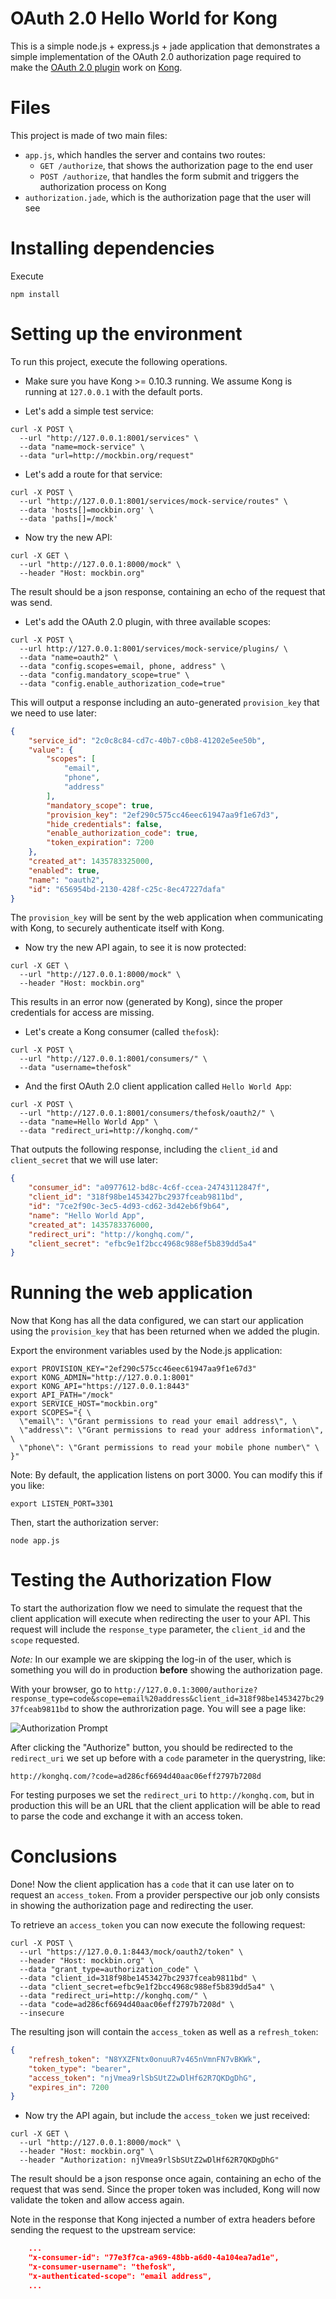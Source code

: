 # OAuth 2.0 Hello World for Kong

This is a simple node.js + express.js + jade application that demonstrates a simple implementation of the OAuth 2.0 authorization page required to make the [OAuth 2.0 plugin](http://konghq.com/plugins/oauth2-authentication) work on [Kong](konghq.com).

# Files

This project is made of two main files:

* `app.js`, which handles the server and contains two routes:
  * `GET /authorize`, that shows the authorization page to the end user
  * `POST /authorize`, that handles the form submit and triggers the authorization process on Kong
* `authorization.jade`, which is the authorization page that the user will see

# Installing dependencies

Execute

```shell
npm install
```

# Setting up the environment

To run this project, execute the following operations.

* Make sure you have Kong >= 0.10.3 running. We assume Kong is running at `127.0.0.1` with the default ports.

* Let's add a simple test service:

```shell
curl -X POST \
  --url "http://127.0.0.1:8001/services" \
  --data "name=mock-service" \
  --data "url=http://mockbin.org/request"
```

* Let's add a route for that service:

```shell
curl -X POST \
  --url "http://127.0.0.1:8001/services/mock-service/routes" \
  --data 'hosts[]=mockbin.org' \
  --data 'paths[]=/mock'
```

* Now try the new API:

```shell
curl -X GET \
  --url "http://127.0.0.1:8000/mock" \
  --header "Host: mockbin.org"
```

The result should be a json response, containing an echo of the request that
was send.

* Let's add the OAuth 2.0 plugin, with three available scopes:

```shell
curl -X POST \
  --url http://127.0.0.1:8001/services/mock-service/plugins/ \
  --data "name=oauth2" \
  --data "config.scopes=email, phone, address" \
  --data "config.mandatory_scope=true" \
  --data "config.enable_authorization_code=true"
```

This will output a response including an auto-generated `provision_key` that we need to use later:

```json
{
    "service_id": "2c0c8c84-cd7c-40b7-c0b8-41202e5ee50b",
    "value": {
        "scopes": [
            "email",
            "phone",
            "address"
        ],
        "mandatory_scope": true,
        "provision_key": "2ef290c575cc46eec61947aa9f1e67d3",
        "hide_credentials": false,
        "enable_authorization_code": true,
        "token_expiration": 7200
    },
    "created_at": 1435783325000,
    "enabled": true,
    "name": "oauth2",
    "id": "656954bd-2130-428f-c25c-8ec47227dafa"
}
```

The `provision_key` will be sent by the web application when communicating with Kong, to securely authenticate itself with Kong.

* Now try the new API again, to see it is now protected:

```shell
curl -X GET \
  --url "http://127.0.0.1:8000/mock" \
  --header "Host: mockbin.org"
```

This results in an error now (generated by Kong), since the proper credentials for access are missing.

* Let's create a Kong consumer (called `thefosk`):

```shell
curl -X POST \
  --url "http://127.0.0.1:8001/consumers/" \
  --data "username=thefosk"
```

* And the first OAuth 2.0 client application called `Hello World App`:

```shell
curl -X POST \
  --url "http://127.0.0.1:8001/consumers/thefosk/oauth2/" \
  --data "name=Hello World App" \
  --data "redirect_uri=http://konghq.com/"
```

That outputs the following response, including the `client_id` and `client_secret` that we will use later:

```json
{
    "consumer_id": "a0977612-bd8c-4c6f-ccea-24743112847f",
    "client_id": "318f98be1453427bc2937fceab9811bd",
    "id": "7ce2f90c-3ec5-4d93-cd62-3d42eb6f9b64",
    "name": "Hello World App",
    "created_at": 1435783376000,
    "redirect_uri": "http://konghq.com/",
    "client_secret": "efbc9e1f2bcc4968c988ef5b839dd5a4"
}
```

# Running the web application

Now that Kong has all the data configured, we can start our application using the `provision_key` that has been returned when we added the plugin.

Export the environment variables used by the Node.js application:

```shell
export PROVISION_KEY="2ef290c575cc46eec61947aa9f1e67d3"
export KONG_ADMIN="http://127.0.0.1:8001"
export KONG_API="https://127.0.0.1:8443"
export API_PATH="/mock"
export SERVICE_HOST="mockbin.org"
export SCOPES="{ \
  \"email\": \"Grant permissions to read your email address\", \
  \"address\": \"Grant permissions to read your address information\", \
  \"phone\": \"Grant permissions to read your mobile phone number\" \
}"
```

Note: By default, the application listens on port 3000. You can modify this if you like:

```shell
export LISTEN_PORT=3301
```

Then, start the authorization server:

```shell
node app.js
```


# Testing the Authorization Flow

To start the authorization flow we need to simulate the request that the client application will execute when redirecting the user to your API. This request will include the `response_type` parameter, the `client_id` and the `scope` requested.

*Note:* In our example we are skipping the log-in of the user, which is something you will do in production **before** showing the authorization page.

With your browser, go to `http://127.0.0.1:3000/authorize?response_type=code&scope=email%20address&client_id=318f98be1453427bc2937fceab9811bd` to show the authrorization page. You will see a page like:

![Authorization Prompt](http://i.imgur.com/JdY0H0K.png)

After clicking the "Authorize" button, you should be redirected to the `redirect_uri` we set up before with a `code` parameter in the querystring, like:

```
http://konghq.com/?code=ad286cf6694d40aac06eff2797b7208d
```

For testing purposes we set the `redirect_uri` to `http://konghq.com`, but in production this will be an URL that the client application will be able to read to parse the code and exchange it with an access token.

# Conclusions

Done! Now the client application has a `code` that it can use later on to request an `access_token`. From a provider perspective our job only consists in showing the authorization page and redirecting the user.

To retrieve an `access_token` you can now execute the following request:

```shell
curl -X POST \
  --url "https://127.0.0.1:8443/mock/oauth2/token" \
  --header "Host: mockbin.org" \
  --data "grant_type=authorization_code" \
  --data "client_id=318f98be1453427bc2937fceab9811bd" \
  --data "client_secret=efbc9e1f2bcc4968c988ef5b839dd5a4" \
  --data "redirect_uri=http://konghq.com/" \
  --data "code=ad286cf6694d40aac06eff2797b7208d" \
  --insecure
```

The resulting json will contain the `access_token` as well as a `refresh_token`:

```json
{
    "refresh_token": "N8YXZFNtx0onuuR7v465nVmnFN7vBKWk",
    "token_type": "bearer",
    "access_token": "njVmea9rlSbSUtZ2wDlHf62R7QKDgDhG",
    "expires_in": 7200
}
```

* Now try the API again, but include the `access_token` we just received:

```shell
curl -X GET \
  --url "http://127.0.0.1:8000/mock" \
  --header "Host: mockbin.org" \
  --header "Authorization: njVmea9rlSbSUtZ2wDlHf62R7QKDgDhG"
```

The result should be a json response once again, containing an echo of the
request that was send. Since the proper token was included, Kong will now
validate the token and allow access again.

Note in the response that Kong injected a number of extra headers before sending
the request to the upstream service:

```json
    ...
    "x-consumer-id": "77e3f7ca-a969-48bb-a6d0-4a104ea7ad1e",
    "x-consumer-username": "thefosk",
    "x-authenticated-scope": "email address",
    ...
```
